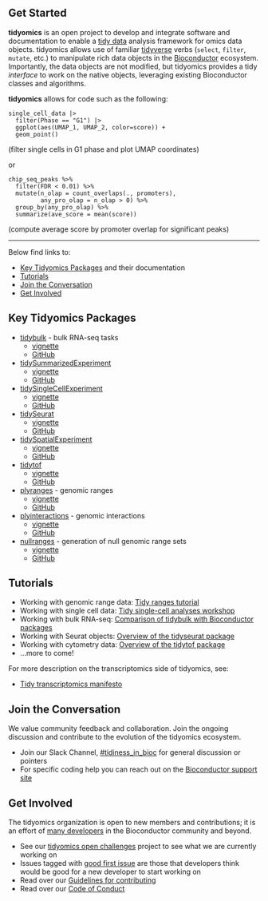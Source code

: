 ## Get Started

**tidyomics** is an open project to develop and integrate software and
documentation to enable a
[tidy data](https://vita.had.co.nz/papers/tidy-data.pdf)
analysis framework for omics data objects.
tidyomics allows use of familiar 
[tidyverse](https://dplyr.tidyverse.org/) verbs
(`select`, `filter`, `mutate`, etc.) to manipulate
rich data objects in the 
[Bioconductor](https://bioconductor.org) ecosystem.
Importantly, the data objects are not modified, but tidyomics provides
a tidy *interface* to work on the native objects, leveraging existing
Bioconductor classes and algorithms.

**tidyomics** allows for code such as the following:

```{r}
single_cell_data |>
  filter(Phase == "G1") |>
  ggplot(aes(UMAP_1, UMAP_2, color=score)) + 
  geom_point()
```

(filter single cells in G1 phase and plot UMAP coordinates)

or

```{r}
chip_seq_peaks %>%
  filter(FDR < 0.01) %>%
  mutate(n_olap = count_overlaps(., promoters),
         any_pro_olap = n_olap > 0) %>%
  group_by(any_pro_olap) %>%
  summarize(ave_score = mean(score))
```

(compute average score by promoter overlap for significant peaks)

---

Below find links to:

* [Key Tidyomics Packages](#key-tidyomics-packages) and their documentation
* [Tutorials](#tutorials)
* [Join the Conversation](#join-the-conversation)
* [Get Involved](#get-involved)

## Key Tidyomics Packages

* [tidybulk](https://stemangiola.github.io/tidybulk/) - bulk RNA-seq tasks
    - [vignette](https://stemangiola.github.io/tidybulk/articles/introduction.html)
	- [GitHub](https://github.com/stemangiola/tidybulk/)
* [tidySummarizedExperiment]()
    - [vignette]()
	- [GitHub]()
* [tidySingleCellExperiment]()
    - [vignette]()
	- [GitHub]()
* [tidySeurat]()
    - [vignette]()
	- [GitHub]()
* [tidySpatialExperiment]()
    - [vignette]()
	- [GitHub]()
* [tidytof]()
    - [vignette]()
	- [GitHub]()
* [plyranges](https://sa-lee.github.io/plyranges/) - genomic ranges
    - [vignette](https://sa-lee.github.io/plyranges/articles/an-introduction.html)
	- [GitHub](https://github.com/sa-lee/plyranges)
* [plyinteractions](https://tidyomics.github.io/plyinteractions/) - genomic interactions
    - [vignette](https://tidyomics.github.io/plyinteractions/articles/plyinteractions.html)
	- [GitHub](https://github.com/tidyomics/plyinteractions)
* [nullranges](https://nullranges.github.io/nullranges/) - generation of null genomic range sets
    - [vignette](https://nullranges.github.io/nullranges/articles/nullranges.html)
	- [GitHub](https://github.com/nullranges/nullranges/)

## Tutorials

* Working with genomic range data: [Tidy ranges tutorial](https://tidyomics.github.io/tidy-ranges-tutorial/)
* Working with single cell data: [Tidy single-cell analyses workshop](https://tidyomics.github.io/tidyomicsWorkshopBioc2023/articles/tidyGenomicsTranscriptomics.html)
* Working with bulk RNA-seq: [Comparison of tidybulk with Bioconductor packages](https://stemangiola.github.io/tidybulk/articles/comparison_with_base_R.html)
* Working with Seurat objects: [Overview of the tidyseurat package](https://stemangiola.github.io/tidyseurat/articles/introduction.html)
* Working with cytometry data: [Overview of the tidytof package](https://keyes-timothy.github.io/tidytof/articles/tidytof.html)
* ...more to come!

For more description on the transcriptomics side of tidyomics, see:

* [Tidy transcriptomics manifesto](https://tidyomics.github.io/tidyomicsBlog/post/2021-07-07-tidy-transcriptomics-manifesto/)

## Join the Conversation

We value community feedback and collaboration. Join the ongoing
discussion and contribute to the evolution of the tidyomics
ecosystem.

* Join our Slack Channel,
  [#tidiness_in_bioc](https://slack.bioconductor.org) 
  for general discussion or pointers
* For specific coding help you can reach out on the 
  [Bioconductor support site](https://support.bioconductor.org) 

## Get Involved

The tidyomics organization is open to new members and contributions;
it is an effort of 
[many developers](https://github.com/orgs/tidyomics/people) 
in the Bioconductor community and beyond.

* See our [tidyomics open challenges](https://github.com/orgs/tidyomics/projects/1)
  project to see what we are currently working on
* Issues tagged with 
  [good first issue](https://github.com/orgs/tidyomics/projects/1/views/1?filterQuery=good+first+issue)
  are those that developers think would be good for a new developer to
  start working on
* Read over our [Guidelines for contributing](contributing.md)
* Read over our [Code of Conduct](CODE_OF_CONDUCT.md)
